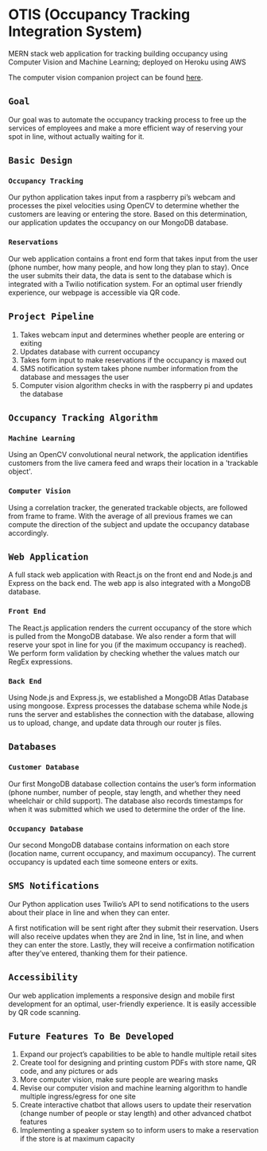 # OTIS (Occupancy Tracking Integration System)

MERN stack web application for tracking building occupancy using Computer Vision and Machine Learning; deployed on Heroku using AWS

The computer vision companion project can be found [here](https://github.com/Bryatt-Tech-Group/occupancy-tracking-system).

## `Goal`

Our goal was to automate the occupancy tracking process to free up the services of employees and make a more efficient way of reserving your spot in line, without actually waiting for it.

## `Basic Design`

### `Occupancy Tracking`

Our python application takes input from a raspberry pi’s webcam and processes the pixel velocities using OpenCV to determine whether the customers are leaving or entering the store. Based on this determination, our application updates the occupancy on our MongoDB database.

### `Reservations`

Our web application contains a front end form that takes input from the user (phone number, how many people, and how long they plan to stay). Once the user submits their data, the data is sent to the database which is integrated with a Twilio notification system. For an optimal user friendly experience, our webpage is accessible via QR code.

## `Project Pipeline`

1. Takes webcam input and determines whether people are entering or exiting
2. Updates database with current occupancy
3. Takes form input to make reservations if the occupancy is maxed out
4. SMS notification system takes phone number information from the database and messages the user
5. Computer vision algorithm checks in with the raspberry pi and updates the database

## `Occupancy Tracking Algorithm`

### `Machine Learning`

Using an OpenCV convolutional neural network, the application identifies customers from the live camera feed and wraps their location in a 'trackable object'. 

### `Computer Vision`

Using a correlation tracker, the generated trackable objects, are followed from frame to frame. With the average of all previous frames we can compute the direction of the subject and update the occupancy database accordingly. 

## `Web Application`

A full stack web application with React.js on the front end and Node.js and Express on the back end. The web app is also integrated with a MongoDB database.

###  `Front End`

The React.js application renders the current occupancy of the store which is pulled from the MongoDB database. We also render a form that will reserve your spot in line for you (if the maximum occupancy is reached). We perform form validation by checking whether the values match our RegEx expressions.

### `Back End`

Using Node.js and Express.js, we established a MongoDB Atlas Database using mongoose. Express processes the database schema while Node.js runs the server and establishes the connection with the database, allowing us to upload, change, and update data through our router js files.

## `Databases`

### `Customer Database`

Our first MongoDB database collection contains the user’s form information (phone number, number of people, stay length, and whether they need wheelchair or child support). The database also records timestamps for when it was submitted which we used to determine the order of the line.

### `Occupancy Database`

Our second MongoDB database contains information on each store (location name, current occupancy, and maximum occupancy). The current occupancy is updated each time someone enters or exits.

## `SMS Notifications`

Our Python application uses Twilio’s API to send notifications to the users about their place in line and when they can enter.

A first notification will be sent right after they submit their reservation. Users will also receive updates when they are 2nd in line, 1st in line, and when they can enter the store. Lastly, they will receive a confirmation notification after they’ve entered, thanking them for their patience.

## `Accessibility`

Our web application implements a responsive design and mobile first development for an optimal, user-friendly experience. It is easily accessible by QR code scanning.

## `Future Features To Be Developed`

1. Expand our project’s capabilities to be able to handle multiple retail sites
2. Create tool for designing and printing custom PDFs with store name, QR code, and any pictures or ads 
3. More computer vision, make sure people are wearing masks
4. Revise our computer vision and machine learning algorithm to handle multiple ingress/egress for one site
5. Create interactive chatbot that allows users to update their reservation (change number of people or stay length) and other advanced chatbot features
6. Implementing a speaker system so to inform users to make a reservation if the store is at maximum capacity
